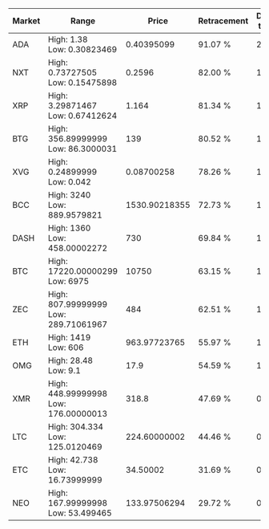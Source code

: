 | Market | Range | Price| Retracement | Doubles to 50% |
| --- | --- | --- | --- | --- |
| ADA | High: 1.38<br />Low: 0.30823469 | 0.40395099 | 91.07 % | 2.09 |
| NXT | High: 0.73727505<br />Low: 0.15475898 | 0.2596 | 82.00 % | 1.72 |
| XRP | High: 3.29871467<br />Low: 0.67412624 | 1.164 | 81.34 % | 1.71 |
| BTG | High: 356.89999999<br />Low: 86.3000031 | 139 | 80.52 % | 1.59 |
| XVG | High: 0.24899999<br />Low: 0.042 | 0.08700258 | 78.26 % | 1.67 |
| BCC | High: 3240<br />Low: 889.9579821 | 1530.90218355 | 72.73 % | 1.35 |
| DASH | High: 1360<br />Low: 458.00002272 | 730 | 69.84 % | 1.25 |
| BTC | High: 17220.00000299<br />Low: 6975 | 10750 | 63.15 % | 1.13 |
| ZEC | High: 807.99999999<br />Low: 289.71061967 | 484 | 62.51 % | 1.13 |
| ETH | High: 1419<br />Low: 606 | 963.97723765 | 55.97 % | 1.05 |
| OMG | High: 28.48<br />Low: 9.1 | 17.9 | 54.59 % | 1.05 |
| XMR | High: 448.99999998<br />Low: 176.00000013 | 318.8 | 47.69 % | 0.00 |
| LTC | High: 304.334<br />Low: 125.0120469 | 224.60000002 | 44.46 % | 0.00 |
| ETC | High: 42.738<br />Low: 16.73999999 | 34.50002 | 31.69 % | 0.00 |
| NEO | High: 167.99999998<br />Low: 53.499465 | 133.97506294 | 29.72 % | 0.00 |
